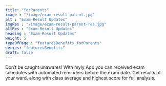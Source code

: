 ```yaml
---
title: "forParents"         
image : "/image/exam-result-parent.jpg"
alt : "Exam-Result Updates"
imgRes : "/image/exam-result-parent-res.jpg"
altRes : "Exam-Result Updates" 
heading : "Exam-Result Updates"
weight: 5
typeOfPage : "featuresBenefits_forParents"
series: "featuresBenefits"
draft: false
---
```


Don’t be caught unawares! With myly App you can received exam schedules with automated reminders before the exam date. Get results of your ward, along with class average and highest score for full analysis.
